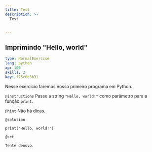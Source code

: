 ```yaml
---
title: Test
description: >-
  Test


---
```

## Imprimindo "Hello, world"

```yaml
type: NormalExercise
lang: python
xp: 100
skills: 2
key: f75c0e3b31
```

Nesse exercício faremos nosso primeiro programa em Python.

`@instructions`
Passe a string `"Hello, world!"` como parâmetro para a função `print`.

`@hint`
Não há dicas.



`@solution`
```{python}
print("Hello, world!")
```
`@sct`
```{python}
Tente denovo.
```




